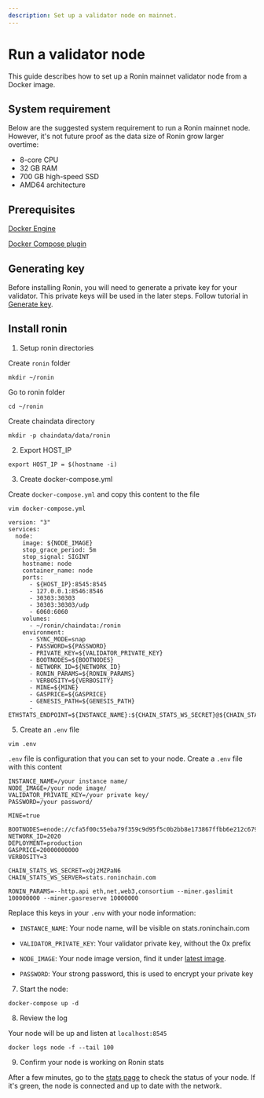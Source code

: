 ```yaml
---
description: Set up a validator node on mainnet.
---
```


# Run a validator node
This guide describes how to set up a Ronin mainnet validator node from a Docker image.

## System requirement

Below are the suggested system requirement to run a Ronin mainnet node. However,
it's not future proof as the data size of Ronin grow larger overtime:

* 8-core CPU
* 32 GB RAM
* 700 GB high-speed SSD
* AMD64 architecture 

## Prerequisites
[Docker Engine](https://docs.docker.com/engine/install/)

[Docker Compose plugin](https://docs.docker.com/compose/install/)

## Generating key

Before installing Ronin, you will need to generate a private key for your validator.
This private keys will be used in the later steps. Follow tutorial in [Generate key](/docs/node-operators/generate-key).

## Install ronin 

1. Setup ronin directories


Create `ronin` folder
```
mkdir ~/ronin
```

Go to ronin folder
```
cd ~/ronin
```

Create chaindata directory
```
mkdir -p chaindata/data/ronin
```

2. Export HOST_IP 

```
export HOST_IP = $(hostname -i)
```

3. Create docker-compose.yml

Create `docker-compose.yml` and copy this content to the file

```
vim docker-compose.yml
```

```
version: "3"
services:
  node:
    image: ${NODE_IMAGE}
    stop_grace_period: 5m
    stop_signal: SIGINT
    hostname: node
    container_name: node
    ports:
      - ${HOST_IP}:8545:8545
      - 127.0.0.1:8546:8546
      - 30303:30303
      - 30303:30303/udp
      - 6060:6060
    volumes:
      - ~/ronin/chaindata:/ronin
    environment:
      - SYNC_MODE=snap
      - PASSWORD=${PASSWORD}
      - PRIVATE_KEY=${VALIDATOR_PRIVATE_KEY}
      - BOOTNODES=${BOOTNODES}
      - NETWORK_ID=${NETWORK_ID}
      - RONIN_PARAMS=${RONIN_PARAMS}
      - VERBOSITY=${VERBOSITY}
      - MINE=${MINE}
      - GASPRICE=${GASPRICE}
      - GENESIS_PATH=${GENESIS_PATH}
      - ETHSTATS_ENDPOINT=${INSTANCE_NAME}:${CHAIN_STATS_WS_SECRET}@${CHAIN_STATS_WS_SERVER}:443
```

5. Create an `.env` file

```
vim .env
```

`.env` file is configuration that you can set to your node.
Create a `.env` file with this content 

```
INSTANCE_NAME=/your instance name/
NODE_IMAGE=/your node image/
VALIDATOR_PRIVATE_KEY=/your private key/
PASSWORD=/your password/

MINE=true

BOOTNODES=enode://cfa5f00c55eba79f359c9d95f5c0b2bb8e173867ffbb6e212c6799a52918502519e56650970e34caf1cd17418d4da46c3243588578886c3b4f8c42d1934bf108@104.198.242.88:30303,enode://f500391c41906a1dae249df084a3d1659fe602db671730b2778316114a5f7df44a0c6864a8dfffdc380fc81c6965dd911338e0e2591eb78a506857015d166250@34.135.18.26:30303,enode://fc7b8ceafe16e6f79ab2da3e73d0a3163d0c28efe0778863102f8f27758986fe28c1540a9a0bbdff29ab93ad1c5803462efe6c98165bbb404d9d099a55f1d2c9@130.211.208.201:30303
NETWORK_ID=2020
DEPLOYMENT=production
GASPRICE=20000000000
VERBOSITY=3

CHAIN_STATS_WS_SECRET=xQj2MZPaN6
CHAIN_STATS_WS_SERVER=stats.roninchain.com

RONIN_PARAMS=--http.api eth,net,web3,consortium --miner.gaslimit 100000000 --miner.gasreserve 10000000
```

Replace this keys in your `.env` with your node information:

- `INSTANCE_NAME`: Your node name, will be visible on stats.roninchain.com

- `VALIDATOR_PRIVATE_KEY`: Your validator private key, without the 0x prefix

- `NODE_IMAGE`: Your node image version, find it under [latest image](/docs/node-operators/mainnet/latest-release#latest-image).

- `PASSWORD`: Your strong password, this is used to encrypt your private key

7. Start the node:

```
docker-compose up -d
```

8. Review the log 

Your node will be up and listen at `localhost:8545`

```
docker logs node -f --tail 100
```

9. Confirm your node is working on Ronin stats

After a few minutes, go to the [stats page](https://stats.roninchain.com/) to
check the status of your node. If it's green, the node is connected and up to
date with the network.
